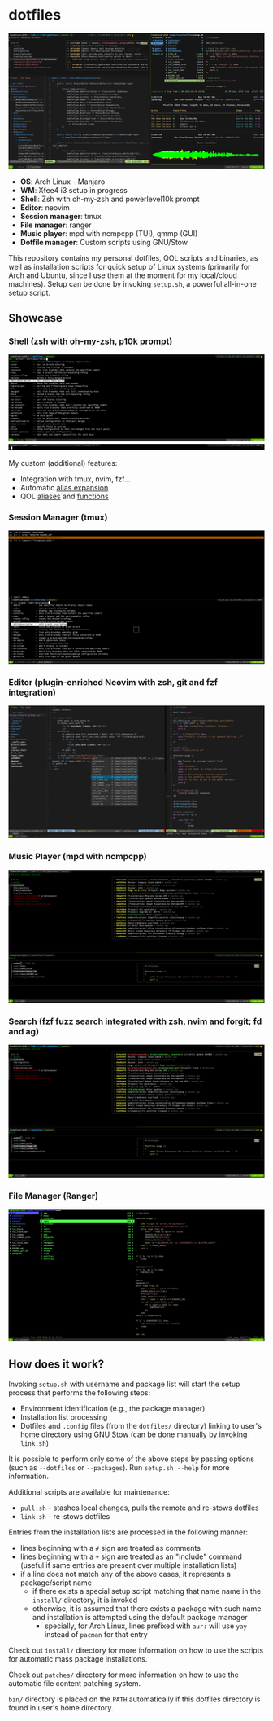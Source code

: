 # dotfiles

![all-in-one](screenshots/all-in-one.png)

- **OS**: Arch Linux - Manjaro
- **WM**: ~~Xfce4~~ i3 setup in progress
- **Shell**: Zsh with oh-my-zsh and powerlevel10k prompt
- **Editor**: neovim
- **Session manager**: tmux
- **File manager**: ranger
- **Music player**: mpd with ncmpcpp (TUI), qmmp (GUI)
- **Dotfile manager**: Custom scripts using GNU/Stow

This repository contains my personal dotfiles, QOL scripts and binaries, as well as installation scripts for quick setup of Linux systems (primarily for Arch and Ubuntu, since I use them at the moment for my local/cloud machines). Setup can be done by invoking `setup.sh`, a powerful all-in-one setup script. 


## Showcase

### Shell (zsh with oh-my-zsh, p10k prompt)
![zsh](screenshots/zsh.png)
![prompt](screenshots/prompt.png)

My custom (additional) features:
- Integration with tmux, nvim, fzf...
- Automatic [alias expansion](dotfiles/.zshrc)
- QOL [aliases](dotfiles/.aliases.zsh) and [functions](bin)

### Session Manager (tmux)
![tmux](screenshots/tmux.png)

### Editor (plugin-enriched Neovim with zsh, git and fzf integration)
![nvim](screenshots/nvim.png)

### Music Player (mpd with ncmpcpp)
![fzf](screenshots/fzf.png)

### Search (fzf fuzz search integrated with zsh, nvim and forgit; fd and ag)
![fzf](screenshots/fzf.png)

### File Manager (Ranger)
![ranger](screenshots/ranger.png)


## How does it work?

Invoking `setup.sh` with username and package list will start the setup process that performs the following steps:
- Environment identification (e.g., the package manager)
- Installation list processing
- Dotfiles and `.config` files (from the `dotfiles/` directory) linking to user's home directory using [GNU Stow](https://www.gnu.org/software/stow/) (can be done manually by invoking `link.sh`)

It is possible to perform only some of the above steps by passing options (such as `--dotfiles` or `--packages`). Run `setup.sh --help` for more information.

Additional scripts are available for maintenance:
- `pull.sh` - stashes local changes, pulls the remote and re-stows dotfiles
- `link.sh` - re-stows dotfiles

Entries from the installation lists are processed in the following manner:
- lines beginning with a `#` sign are treated as comments
- lines beginning with a `+` sign are treated as an "include" command (useful if same entries are present over multiple installation lists)
- if a line does not match any of the above cases, it represents a package/script name
    - if there exists a special setup script matching that name name in the `install/` directory, it is invoked
    - otherwise, it is assumed that there exists a package with such name and installation is attempted using the default package manager
        - specially, for Arch Linux, lines prefixed with `aur:` will use `yay` instead of `pacman` for that entry

Check out `install/` directory for more information on how to use the scripts for automatic mass package installations.

Check out `patches/` directory for more information on how to use the automatic file content patching system.

`bin/` directory is placed on the `PATH` automatically if this dotfiles directory is found in user's home directory.

